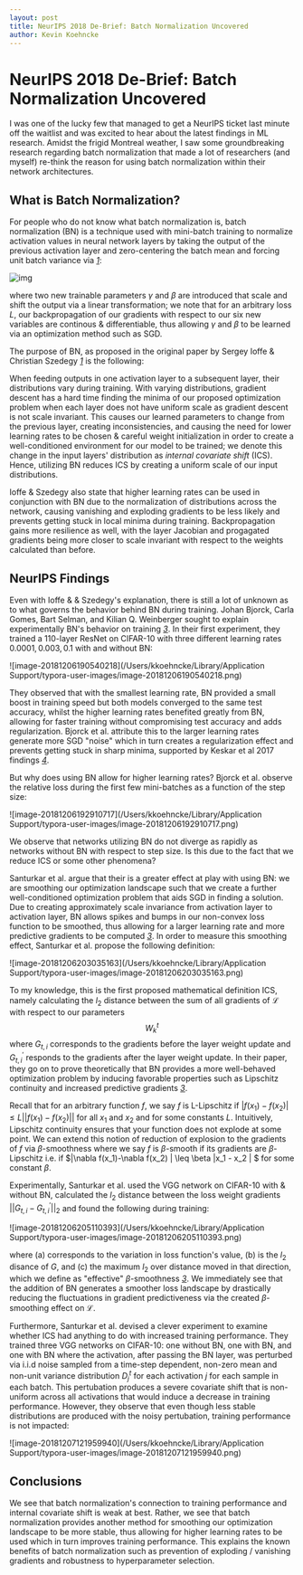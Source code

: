 ```yaml
---
layout: post
title: NeurIPS 2018 De-Brief: Batch Normalization Uncovered
author: Kevin Koehncke
---
```

# NeurIPS 2018 De-Brief: Batch Normalization Uncovered

I was one of the lucky few that managed to get a NeurIPS ticket last minute off the waitlist and was excited to hear about the latest findings in ML research. Amidst the frigid Montreal weather, I saw some groundbreaking research regarding batch normalization that made a lot of researchers (and myself) re-think the reason for using batch normalization within their network architectures. 

## What is Batch Normalization?

For people who do not know what batch normalization is, batch normalization (BN) is a technique used with mini-batch training to normalize activation values in neural network layers by taking the output of the previous activation layer and zero-centering the batch mean and forcing unit batch variance via <cite>[1]</cite>:

![img](https://cdn-images-1.medium.com/max/1600/1*Hiq-rLFGDpESpr8QNsJ1jg.png)

where two new trainable parameters $\gamma$ and $\beta$ are introduced that scale and shift the output via a linear transformation; we note that for an arbitrary loss $L$, our backpropagation of our gradients with respect to our six new variables are continous \& differentiable, thus allowing $\gamma$ and $\beta$ to be learned via an optimization method such as SGD. 



The purpose of BN, as proposed in the original paper by Sergey Ioffe & Christian Szedegy <cite>[1]</cite> is the following:



When feeding outputs in one activation layer to a subsequent layer, their distributions vary during training. With varying distributions, gradient descent has a hard time finding the minima of our proposed optimization problem when each layer does not have uniform scale as gradient descent is not scale invariant. This causes our learned parameters to change from the previous layer, creating inconsistencies, and causing the need for lower learning rates to be chosen \& careful weight initialization in order to create a well-conditioned environment for our model to be trained; we denote this change in the input layers' distribution as *internal covariate shift* (ICS). Hence, utilizing BN reduces ICS by creating a uniform scale of our input distributions.

Ioffe \& Szedegy also state that higher learning rates can be used in conjunction with BN due to the normalization of distributions across the network, causing vanishing and exploding gradients to be less likely and prevents getting stuck in local minima during training. Backpropagation gains more resilience as well, with the layer Jacobian and progagated gradients being more closer to scale invariant with respect to the weights calculated than before. 



## NeurIPS Findings

Even with Ioffe & \& Szedegy's explanation, there is still a lot of unknown as to what governs the behavior behind BN during training. Johan Bjorck, Carla Gomes, Bart Selman, and Kilian Q. Weinberger sought to explain experimentally BN's behavior on training <cite>[3]</cite>. In their first experiment, they trained a 110-layer ResNet on CIFAR-10 with three different learning rates $0.0001, 0.003, 0.1$ with and without BN:

![image-20181206190540218](/Users/kkoehncke/Library/Application Support/typora-user-images/image-20181206190540218.png)

They observed that with the smallest learning rate, BN provided a small boost in training speed but both models converged to the same test accuracy, whilst the higher learning rates benefited greatly from BN, allowing for faster training without compromising test accuracy and adds regularization. Bjorck et al. attribute this to the larger learning rates generate more SGD "noise" which in turn creates a regularization effect and prevents getting stuck in sharp minima, supported by Keskar et al 2017 findings <cite>[4]</cite>. 



But why does using BN allow for higher learning rates? Bjorck et al. observe the relative loss during the first few mini-batches as a function of the step size:

![image-20181206192910717](/Users/kkoehncke/Library/Application Support/typora-user-images/image-20181206192910717.png)

We observe that networks utilizing BN do not diverge as rapidly as networks without BN with respect to step size. Is this due to the fact that we reduce ICS or some other phenomena? 

Santurkar et al. argue that their is a greater effect at play with using BN: we are smoothing our optimization landscape such that we create a further well-conditioned optimization problem that aids SGD in finding a solution. Due to creating approximately scale invariance from activation layer to activation layer, BN allows spikes and bumps in our non-convex loss function to be smoothed, thus allowing for a larger learning rate and more predictive gradients to be computed <cite>[3]</cite>.  In order to measure this smoothing effect, Santurkar et al. propose the following definition: 

![image-20181206203035163](/Users/kkoehncke/Library/Application Support/typora-user-images/image-20181206203035163.png)

To my knowledge, this is the first proposed mathematical definition ICS, namely calculating the $l_2$ distance between the sum of all gradients of $\mathcal{L}$ with respect to our parameters $$W_{k}^t$$  where $G_{t,i}$ corresponds to the gradients before the layer weight update and $G_{t, i}^{'}$ responds to the gradients after the layer weight update. In their paper, they go on to prove theoretically that BN provides a more well-behaved optimization problem by inducing favorable properties such as Lipschitz continuity and increased predictive gradients <cite>[3]</cite>. 

Recall that for an arbitrary function $f$, we say $f$ is L-Lipschitz if $|f(x_1) - f(x_2)| \leq L||f(x_1) - f(x_2)||$ for all $x_1$ and $x_2$  and for some constants $L$. Intuitively, Lipschitz continuity ensures that your function does not explode at some point. We can extend this notion of reduction of explosion to the gradients of $f$ via $\beta$-smoothness where we say $f$ is $\beta$-smooth if its gradients are $\beta$-Lipschitz i.e. if $\|\nabla f(x_1)-\nabla f(x_2) \| \leq \beta \|x_1 - x_2 \|  $ for some constant $\beta$.  

Experimentally, Santurkar et al. used the VGG network on CIFAR-10 with \& without BN, calculated the $l_2$ distance between the loss weight gradients $||G_{t,i} - G_{t,i}^{'}||_2$  and found the following during training:

![image-20181206205110393](/Users/kkoehncke/Library/Application Support/typora-user-images/image-20181206205110393.png)

where (a) corresponds to the variation in loss function's value, (b) is the $l_2$ disance of $G$, and (c) the maximum $l_2$  over distance moved in that direction, which we define as "effective" $\beta$-smoothness <cite>[3]</cite>. We immediately see that the addition of BN generates a smoother loss landscape by drastically reducing the fluctuations in gradient predictiveness via the created $\beta$-smoothing effect on $\mathcal{L}$. 

Furthermore, Santurkar et al. devised a clever experiment to examine whether ICS had anything to do with increased training performance. They trained three VGG networks on CIFAR-10: one without BN, one with BN, and one with BN where the activation, after passing the BN layer, was perturbed via i.i.d noise sampled from a time-step dependent, non-zero mean and non-unit variance distribution $D_j^{t}$ for each activation $j$ for each sample in each batch. This pertubation produces a severe covariate shift that is non-uniform across all activations that would induce a decrease in training performance. However, they observe that even though less stable distributions are produced with the noisy pertubation, training performance is not impacted:

![image-20181207121959940](/Users/kkoehncke/Library/Application Support/typora-user-images/image-20181207121959940.png)

## Conclusions

We see that batch normalization's connection to training performance and internal covariate shift is weak at best. Rather, we see that batch normalization provides another method for smoothing our optimization landscape to be more stable, thus allowing for higher learning rates to be used which in turn improves training performance. This explains the known benefits of batch normalization such as prevention of exploding / vanishing gradients and robustness to hyperparameter selection. 

[1]: https://arxiv.org/pdf/1502.03167v3.pdf	"Batch Normalization: Accelerating Deep Network Training by Reducing Internal Covariate Shift "
[2]: https://arxiv.org/pdf/1805.11604.pdf "How Does Batch Normalization Help Optimization "
[3]: http://papers.nips.cc/paper/7996-understanding-batch-normalization.pdf	"Understanding Batch Normalization"
[4]: https://arxiv.org/pdf/1609.04836.pdf	"On Large Batch Training For Deep Learning: Generalization Gap and Sharp Minima"



